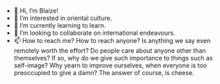 - 👋 Hi, I’m Blaize!
- 👀 I’m interested in oriental culture.
- 🌱 I’m currently learning to learn.
- 💞️ I’m looking to collaborate on international endeavours. 
- 📫 How to reach me? How to reach anyone? Is anything we say even remotely worth the effort? Do people care about anyone other than themselves? If so, why do we give such importance to things such as self-image? Why yearn to improve ourselves, when everyone is too preoccupied to give a damn? The answer of course, is cheese.


<!---
Blaize00/Blaize00 is a ✨ """special""" ✨ repository because its `README.md` (this file) appears on your GitHub profile.
You can click the Preview link to take a look at your changes.
--->
